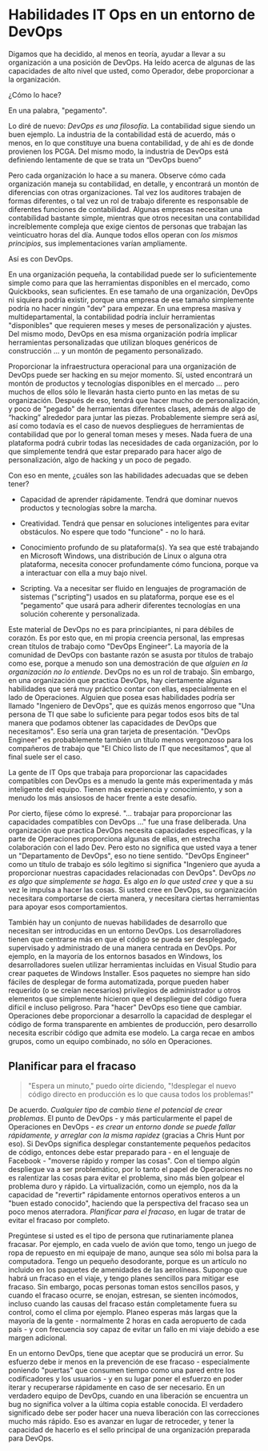 # Habilidades IT Ops en un entorno de DevOps
Digamos que ha decidido, al menos en teoría, ayudar a llevar a su organización a una posición de DevOps. Ha leído acerca de algunas de las capacidades de alto nivel que usted, como Operador, debe proporcionar a la organización.

¿Cómo lo hace?

En una palabra, "pegamento".

Lo diré de nuevo: _DevOps es una filosofía_. La contabilidad sigue siendo un buen ejemplo. La industria de la contabilidad está de acuerdo, más o menos, en lo que constituye una buena contabilidad, y de ahí es de donde provienen los PCGA. Del mismo modo, la industria de DevOps está definiendo lentamente de que se trata un “DevOps bueno”

Pero cada organización lo hace a su manera. Observe cómo cada organización maneja su contabilidad, en detalle, y encontrará un montón de diferencias con otras organizaciones. Tal vez los auditores trabajen de formas diferentes, o tal vez un rol de trabajo diferente es responsable de diferentes funciones de contabilidad. Algunas empresas necesitan una contabilidad bastante simple, mientras que otros necesitan una contabilidad increíblemente compleja que exige cientos de personas que trabajan las veinticuatro horas del día. Aunque todos ellos operan con _los mismos principios_, sus implementaciones varían ampliamente.

Así es con DevOps.

En una organización pequeña, la contabilidad puede ser lo suficientemente simple como para que las herramientas disponibles en el mercado, como Quickbooks, sean suficientes. En ese tamaño de una organización, DevOps ni siquiera podría existir, porque una empresa de ese tamaño simplemente podría no hacer ningún "dev" para empezar. En una empresa masiva y multidepartamental, la contabilidad podría incluir herramientas "disponibles" que requieren meses y meses de personalización y ajustes. Del mismo modo, DevOps en esa misma organización podría implicar herramientas personalizadas que utilizan bloques genéricos de construcción ... y un montón de pegamento personalizado.

Proporcionar la infraestructura operacional para una organización de DevOps puede ser hacking en su mejor momento. Sí, usted encontrará un montón de productos y tecnologías disponibles en el mercado ... pero muchos de ellos sólo le llevarán hasta cierto punto en las metas de su organización. Después de eso, tendrá que hacer mucho de personalización, y poco de "pegado" de herramientas diferentes clases, además de algo de “hacking” alrededor para juntar las piezas. Probablemente siempre será así, así como todavía es el caso de nuevos despliegues de herramientas de contabilidad que por lo general toman meses y meses. Nada fuera de una plataforma podrá cubrir todas las necesidades de cada organización, por lo que simplemente tendrá que estar preparado para hacer algo de personalización, algo de hacking y un poco de pegado.

Con eso en mente, ¿cuáles son las habilidades adecuadas que se deben tener?

* Capacidad de aprender rápidamente. Tendrá que dominar nuevos productos y tecnologías sobre la marcha.

* Creatividad. Tendrá que pensar en soluciones inteligentes para evitar obstáculos. No espere que todo "funcione" - no lo hará.

* Conocimiento profundo de su plataforma(s). Ya sea que esté trabajando en Microsoft Windows, una distribución de Linux o alguna otra plataforma, necesita conocer profundamente cómo funciona, porque va a interactuar con ella a muy bajo nivel.

* Scripting. Va a necesitar ser fluido en lenguajes de programación de sistemas ("scripting") usados en su plataforma, porque ese es el “pegamento” que usará para adherir diferentes tecnologías en una solución coherente y personalizada.

Este material de DevOps no es para principiantes, ni para débiles de corazón. Es por esto que, en mi propia creencia personal, las empresas crean títulos de trabajo como "DevOps Engineer". La mayoría de la comunidad de DevOps con bastante razón se asusta por títulos de trabajo como ese, porque a menudo son una demostración de que _alguien en la organización no lo entiende_. DevOps no es un rol de trabajo. Sin embargo, en una organización que practica DevOps, hay ciertamente algunas habilidades que será muy práctico contar con ellas, especialmente en el lado de Operaciones. Alguien que posea esas habilidades podría ser llamado "Ingeniero de DevOps", que es quizás menos engorroso que "Una persona de TI que sabe lo suficiente para pegar todos esos bits de tal manera que podamos obtener las capacidades de DevOps que necesitamos". Eso sería una gran tarjeta de presentación. "DevOps Engineer" es probablemente también un título menos vergonzoso para los compañeros de trabajo que "El Chico listo de IT que necesitamos", que al final suele ser el caso.

La gente de IT Ops que trabaja para proporcionar las capacidades compatibles con DevOps es a menudo la gente más experimentada y más inteligente del equipo. Tienen más experiencia y conocimiento, y son a menudo los más ansiosos de hacer frente a este desafío.

Por cierto, fíjese cómo lo expresé. "... trabajar para proporcionar las capacidades compatibles con DevOps ..." fue una frase deliberada. Una organización que practica DevOps necesita capacidades específicas, y la parte de Operaciones proporciona algunas de ellas, en estrecha colaboración con el lado Dev. Pero esto no significa que usted vaya a tener un "Departamento de DevOps", eso no tiene sentido. "DevOps Engineer" como un título de trabajo es sólo legítimo si significa "Ingeniero que ayuda a proporcionar nuestras capacidades relacionadas con DevOps". DevOps _no es algo que  simplemente se haga_. Es algo _en lo que usted cree_ y que a su vez le impulsa a hacer las cosas. Si usted cree en DevOps, su organización necesitara comportarse de cierta manera, y necesitara ciertas herramientas para apoyar esos comportamientos.

También hay un conjunto de nuevas habilidades de desarrollo que necesitan ser introducidas en un entorno DevOps. Los desarrolladores tienen que centrarse más en que el código se pueda ser desplegado, supervisado y administrado de una manera centrada en DevOps. Por ejemplo, en la mayoría de los entornos basados en Windows, los desarrolladores suelen utilizar herramientas incluidas en Visual Studio para crear paquetes de Windows Installer. Esos paquetes no siempre han sido fáciles de desplegar de forma automatizada, porque pueden haber requerido (o se creían necesarios) privilegios de administrador u otros elementos que simplemente hicieron que el despliegue del código fuera difícil e incluso peligroso. Para "hacer" DevOps eso tiene que cambiar. Operaciones debe proporcionar a desarrollo la capacidad de desplegar el código de forma transparente en ambientes de producción, pero desarrollo necesita escribir código que admita ese modelo. La carga recae en ambos grupos, como un equipo combinado, no sólo en Operaciones.

## Planificar para el fracaso

> "Espera un minuto," puedo oírte diciendo, "!desplegar el nuevo código directo en producción es lo que causa todos los problemas!"

De acuerdo. _Cualquier tipo de cambio tiene el potencial de crear problemas_. El punto de DevOps - y más particularmente el papel de Operaciones en DevOps - _es crear un entorno donde se puede fallar rápidamente, y arreglar con la misma rapidez_ (gracias a Chris Hunt por eso). Si DevOps significa desplegar constantemente pequeños pedacitos de código, entonces debe estar preparado para - en el lenguaje de Facebook - "moverse rápido y romper las cosas". Con el tiempo algún despliegue va a ser problemático, por lo tanto el papel de Operaciones no es ralentizar las cosas para evitar el problema, sino más bien golpear el problema duro y rápido. La virtualización, como un ejemplo, nos da la capacidad de "revertir" rápidamente entornos operativos enteros a un "buen estado conocido", haciendo que la perspectiva del fracaso sea un poco menos aterradora. _Planificar para el fracaso_, en lugar de tratar de evitar el fracaso por completo.

Pregúntese si usted es el tipo de persona que rutinariamente planea fracasar. Por ejemplo, en cada vuelo de avión que tomo, tengo un juego de ropa de repuesto en mi equipaje de mano, aunque sea sólo mi bolsa para la computadora. Tengo un pequeño desodorante, porque es un artículo no incluido en los paquetes de amenidades de las aerolíneas. Supongo que habrá un fracaso en el viaje, y tengo planes sencillos para mitigar ese fracaso. Sin embargo, pocas personas toman estos sencillos pasos, y cuando el fracaso ocurre, se enojan, estresan, se sienten incómodos, incluso cuando las causas del fracaso están completamente fuera su control, como el clima por ejemplo. Planeo esperas más largas que la mayoría de la gente - normalmente 2 horas en cada aeropuerto de cada país - y con frecuencia soy capaz de evitar un fallo en mi viaje debido a ese margen adicional.

En un entorno DevOps, tiene que aceptar que se producirá un error. Su esfuerzo debe ir menos en la prevención de ese fracaso - especialmente poniendo "puertas" que consumen tiempo como una  pared entre los codificadores y los usuarios - y en su lugar poner el esfuerzo en poder iterar y recuperarse rápidamente en caso de ser necesario. En un verdadero equipo de DevOps, cuando en una liberación se encuentra un bug  no significa volver a la última copia estable conocida. El verdadero significado debe ser poder hacer una nueva liberación con las correcciones mucho más rápido. Eso es avanzar en lugar de retroceder, y tener la capacidad de hacerlo es el sello principal de una organización preparada para DevOps.

